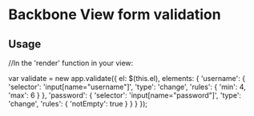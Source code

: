 # Backbone View form validation

## Usage 

//In the 'render' function in your view:

var validate = new app.validate({
  el: $(this.el),
  elements: {
    'username': {
      'selector': 'input[name="username"]',
        'type': 'change',
        'rules': {
	    'min': 4,
	    'max': 6
	}
    },
      'password': {
      'selector': 'input[name="password"]',
        'type': 'change',
        'rules': {
	    'notEmpty': true
	}
    }
  }
});